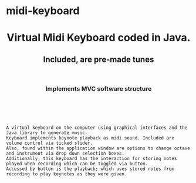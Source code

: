 # midi-keyboard
<header>
<h1>Virtual Midi Keyboard coded in Java.</h1> 
<h2>Included, are pre-made tunes</h2><br/>
<h3>Implements MVC software structure</h3><br/>
</header>
<pre><code>A virtual keyboard on the computer using graphical interfaces and the Java library to generate music. 
Keyboard implements keynote playback as midi sound. Included are volume control via ticked slider. 
Also, found within the application window are options to change octave and instrument via drop down selection boxes. 
Additionally, this keyboard has the interaction for storing notes played when recording which can be toggled via button. 
Accessed by button is the playback; which uses stored notes from recording to play keynotes as they were given.
</pre></code>
